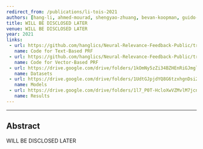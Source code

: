 ```yaml
---
redirect_from: /publications/li-tois-2021
authors: [hang-li, ahmed-mourad, shengyao-zhuang, bevan-koopman, guido-zuccon]
title: WILL BE DISCLOSED LATER
venue: WILL BE DISCLOSED LATER
year: 2021
links:
 - url: https://github.com/hanglics/Neural-Relevance-Feedback-Public/tree/master/Text_Based_PRF
   name: Code for Text-Based PRF
 - url: https://github.com/hanglics/Neural-Relevance-Feedback-Public/tree/master/Vector_Based_PRF
   name: Code for Vector-Based PRF
 - url: https://drive.google.com/drive/folders/1kOmNy5zZi34BZHEnRiGJmglyYIwvb7wH?usp=sharing
   name: Datasets
 - url: https://drive.google.com/drive/folders/1UdtGJpjdYQ8G6tzxhgnDsi2wU41Knv4x?usp=sharing
   name: Models
 - url: https://drive.google.com/drive/folders/1l7_P0T-HcloXwVZMvlM7jcnlmFk4itju?usp=sharing
   name: Results
---
```

---
## Abstract

WILL BE DISCLOSED LATER